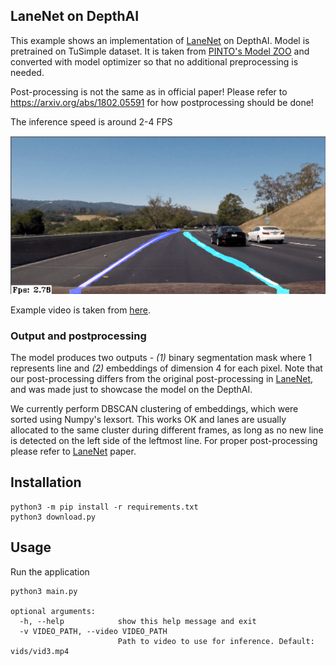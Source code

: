 ## LaneNet on DepthAI

This example shows an implementation of [LaneNet](https://arxiv.org/pdf/1802.05591.pdf) on DepthAI.  Model is pretrained on TuSimple dataset. It is taken from [PINTO's Model ZOO](https://github.com/PINTO0309/PINTO_model_zoo/tree/main/141_lanenet-lane-detection) and converted with model optimizer so that no additional preprocessing is needed.

Post-processing is not the same as in official paper!
Please refer to https://arxiv.org/abs/1802.05591 for how postprocessing should be done!

The inference speed is around 2-4 FPS

![Image example](imgs/example.gif)

Example video is taken from [here](https://github.com/udacity/CarND-LaneLines-P1).

### Output and postprocessing

The model produces two outputs - *(1)* binary segmentation mask where 1 represents line and *(2)* embeddings of dimension 4 for each pixel. Note that our post-processing differs from the original post-processing in [LaneNet](https://arxiv.org/pdf/1802.05591.pdf), and was made just to showcase the model on the DepthAI. 

We currently perform DBSCAN clustering of embeddings, which were sorted using Numpy's lexsort. This works OK and lanes are usually allocated to the same cluster during different frames, as long as no new line is detected on the left side of the leftmost line. For proper post-processing please refer to [LaneNet](https://arxiv.org/pdf/1802.05591.pdf) paper.

## Installation

```
python3 -m pip install -r requirements.txt
python3 download.py
```

## Usage

Run the application

```
python3 main.py

optional arguments:
  -h, --help            show this help message and exit
  -v VIDEO_PATH, --video VIDEO_PATH
                        Path to video to use for inference. Default: vids/vid3.mp4
```

